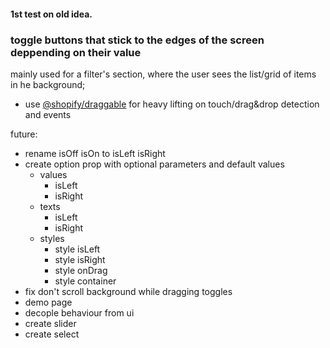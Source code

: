 #### 1st test on old idea.

### toggle buttons that stick to the edges of the screen deppending on their value
mainly used for a filter's section, where the user sees the list/grid of items in he background;

* use [@shopify/draggable](https://github.com/Shopify/draggable) for heavy lifting on touch/drag&drop detection and events

future:
* rename isOff isOn to isLeft isRight
* create option prop with optional parameters and default values
    * values
        * isLeft
        * isRight 
    * texts
        * isLeft
        * isRight
    * styles
        * style isLeft
        * style isRight
        * style onDrag
        * style container
* fix don't scroll background while dragging toggles
* demo page
* decople behaviour from ui
* create slider
* create select